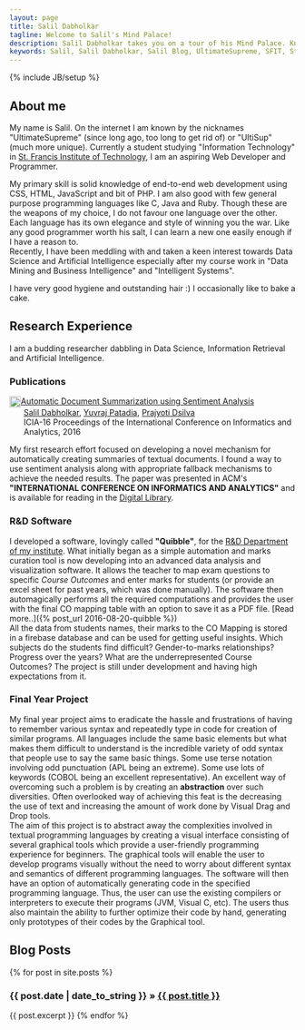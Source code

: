 ```yaml
---
layout: page
title: Salil Dabholkar
tagline: Welcome to Salil's Mind Palace!
description: Salil Dabholkar takes you on a tour of his Mind Palace. Know more about him and his interests. Salil is an aspiring Web Developer and Programmer and is currently a student in St. Francis Institute of Technology.
keywords: Salil, Salil Dabholkar, Salil Blog, UltimateSupreme, SFIT, St. Francis Institute of Technology, Research
---
```

{% include JB/setup %}

## About me
My name is Salil. On the internet I am known by the nicknames "UltimateSupreme" (since long ago, too long to get rid of) or "UltiSup" (much more unique). Currently a student studying "Information Technology" in [St. Francis Institute of Technology](http://www.sfitengg.org), I am an aspiring Web Developer and Programmer.

My primary skill is solid knowledge of end-to-end web development using CSS, HTML, JavaScript and bit of PHP.
I am also good with few general purpose programming languages like C, Java and Ruby. Though these are the weapons of my choice, I do not favour one language over the other. Each language has its own elegance and style of winning you the war. Like any good programmer worth his salt, I can learn a new one easily enough if I have a reason to.  
Recently, I have been meddling with and taken a keen interest towards Data Science and Artificial Intelligence especially after my course work in "Data Mining and Business Intelligence" and "Intelligent Systems".

I have very good hygiene and outstanding hair :)
I occasionally like to bake a cake.


## Research Experience
I am a budding researcher dabbling in Data Science, Information Retrieval and Artificial Intelligence.

### Publications
<!-- ACM DL Article: Automatic Document Summarization using Sentiment Analysis -->
<div class="acmdlitem" id="item2980362"><img class="acmlogo" src="http://dl.acm.org/images/oa.gif" width="20" height="20" border="0" alt="ACM DL Author-ize service" style="vertical-align:middle"/><a href="https://dl.acm.org/authorize?N27517" title="Automatic Document Summarization using Sentiment Analysis">Automatic Document Summarization using Sentiment Analysis</a><div style="margin-left:25px"><a href="http://dl.acm.org/author_page.cfm?id=99659084760" >Salil Dabholkar</a>, <a href="http://dl.acm.org/author_page.cfm?id=99659083162" >Yuvraj Patadia</a>, <a href="http://dl.acm.org/author_page.cfm?id=99659083680" >Prajyoti Dsilva</a><br />ICIA-16 Proceedings of the International Conference on Informatics and Analytics,&nbsp;2016</div></div>

My first research effort focused on developing a novel mechanism for automatically creating summaries of textual documents. I found a way to use sentiment analysis along with appropriate fallback mechanisms to achieve the needed results. The paper was presented in ACM's **"INTERNATIONAL CONFERENCE ON INFORMATICS AND ANALYTICS"** and is available for reading in the [Digital Library](http://dl.acm.org).

### R&D Software
I developed a software, lovingly called **"Quibble"**, for the [R&D Department of my institute](http://www.sfitengg.org/R_and_D.php). What initially began as a simple automation and marks curation tool is now developing into an advanced data analysis and visualization software. It allows the teacher to map exam questions to specific *Course Outcomes* and enter marks for students (or provide an excel sheet for past years, which was done manually). The software then automagically performs all the required computations and provides the user with the final CO mapping table with an option to save it as a PDF file. [Read more..]({% post_url 2016-08-20-quibble %})  
All the data from students names, their marks to the CO Mapping is stored in a firebase database and can be used for getting useful insights. Which subjects do the students find difficult? Gender-to-marks relationships? Progress over the years? What are the underrepresented Course Outcomes? The project is still under development and having high expectations from it.

### Final Year Project
My final year project aims to eradicate the hassle and frustrations of having to remember various syntax and repeatedly type in code for creation of similar programs. All languages include the same basic elements but what makes them difficult to understand is the incredible variety of odd syntax that people use to say the same basic things. Some use terse notation involving odd punctuation (APL being an extreme). Some use lots of keywords (COBOL being an excellent representative). An excellent way of overcoming such a problem is by creating an **abstraction** over such diversities. Often overlooked way of achieving this feat is the decreasing the use of text and increasing the amount of work done by Visual Drag and Drop tools.  
The aim of this project is to abstract away the complexities involved in textual programming languages by creating a visual interface consisting of several graphical tools which provide a user-friendly programming experience for beginners. The graphical tools will enable the user to develop programs visually without the need to worry about different syntax and semantics of different programming languages. The software will then have an option of automatically generating code in the specified programming language. Thus, the user can use the existing compilers or interpreters to execute their programs (JVM, Visual C, etc). The users thus also maintain the ability to further optimize their code by hand, generating only prototypes of their codes by the Graphical tool.


## Blog Posts
<div class="posts">
  {% for post in site.posts %}
    <h3><span>{{ post.date | date_to_string }}</span> &raquo; <a href="{{ BASE_PATH }}{{ post.url }}">{{ post.title }}</a></h3>
	{{ post.excerpt }}
  {% endfor %}
</div>
